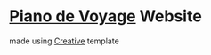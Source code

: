 # [Piano de Voyage](http://pianodevoyage.com/) Website

made using [Creative](http://startbootstrap.com/template-overviews/creative/) template
